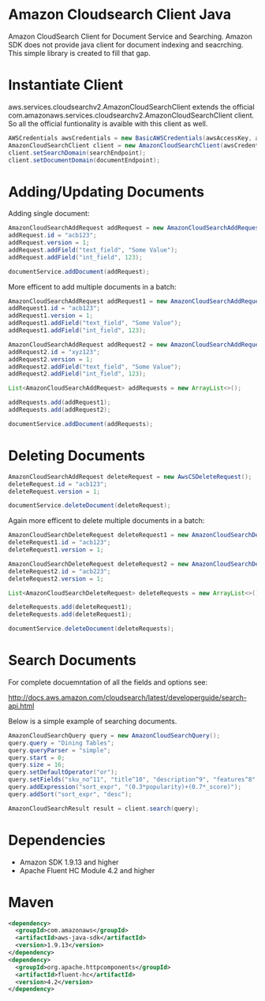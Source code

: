 Amazon Cloudsearch Client Java
==============================

Amazon CloudSearch Client for Document Service and Searching. Amazon SDK does not provide java client for document indexing and seacrching. This simple library is created to fill that gap.

Instantiate Client
==================
aws.services.cloudsearchv2.AmazonCloudSearchClient extends the official com.amazonaws.services.cloudsearchv2.AmazonCloudSearchClient client. So all the official funtionality is avaible with this client as well.
```java
AWSCredentials awsCredentials = new BasicAWSCredentials(awsAccessKey, awsSecretKey);;
AmazonCloudSearchClient client = new AmazonCloudSearchClient(awsCredentials);
client.setSearchDomain(searchEndpoint);
client.setDocumentDomain(documentEndpoint);
```

Adding/Updating Documents
=========================
Adding single document:

```java
AmazonCloudSearchAddRequest addRequest = new AmazonCloudSearchAddRequest();
addRequest.id = "acb123";
addRequest.version = 1;
addRequest.addField("text_field", "Some Value");
addRequest.addField("int_field", 123);

documentService.addDocument(addRequest);
```

More efficent to add multiple documents in a batch:
```java
AmazonCloudSearchAddRequest addRequest1 = new AmazonCloudSearchAddRequest();
addRequest1.id = "acb123";
addRequest1.version = 1;
addRequest1.addField("text_field", "Some Value");
addRequest1.addField("int_field", 123);

AmazonCloudSearchAddRequest addRequest2 = new AmazonCloudSearchAddRequest();
addRequest2.id = "xyz123";
addRequest2.version = 1;
addRequest2.addField("text_field", "Some Value");
addRequest2.addField("int_field", 123);

List<AmazonCloudSearchAddRequest> addRequests = new ArrayList<>();

addRequests.add(addRequest1);
addRequests.add(addRequest2);

documentService.addDocument(addRequests);
```

Deleting Documents
==================

```java
AmazonCloudSearchAddRequest deleteRequest = new AwsCSDeleteRequest();
deleteRequest.id = "acb123";
deleteRequest.version = 1;

documentService.deleteDocument(deleteRequest);
```

Again more efficent to delete multiple documents in a batch:
```java
AmazonCloudSearchDeleteRequest deleteRequest1 = new AmazonCloudSearchDeleteRequest();
deleteRequest1.id = "acb123";
deleteRequest1.version = 1;

AmazonCloudSearchDeleteRequest deleteRequest2 = new AmazonCloudSearchDeleteRequest();
deleteRequest2.id = "acb223";
deleteRequest2.version = 1;

List<AmazonCloudSearchDeleteRequest> deleteRequests = new ArrayList<>();

deleteRequests.add(deleteRequest1);
deleteRequests.add(deleteRequest1);

documentService.deleteDocument(deleteRequests);
```

Search Documents
=================

For complete docuemntation of all the fields and options see:

http://docs.aws.amazon.com/cloudsearch/latest/developerguide/search-api.html

Below is a simple example of searching documents.
```java
AmazonCloudSearchQuery query = new AmazonCloudSearchQuery();
query.query = "Dining Tables";
query.queryParser = "simple";
query.start = 0;
query.size = 16;
query.setDefaultOperator("or");
query.setFields("sku_no^11", "title^10", "description^9", "features^8", "specification^8", "categories^7");
query.addExpression("sort_expr", "(0.3*popularity)+(0.7*_score)");
query.addSort("sort_expr", "desc");

AmazonCloudSearchResult result = client.search(query);
```

Dependencies 
============
* Amazon SDK 1.9.13 and higher
* Apache Fluent HC Module 4.2 and higher

Maven
=====

```xml
<dependency>      
  <groupId>com.amazonaws</groupId>
  <artifactId>aws-java-sdk</artifactId>
  <version>1.9.13</version>
</dependency>    
<dependency>      
  <groupId>org.apache.httpcomponents</groupId>
  <artifactId>fluent-hc</artifactId>
  <version>4.2</version>
</dependency>
```
